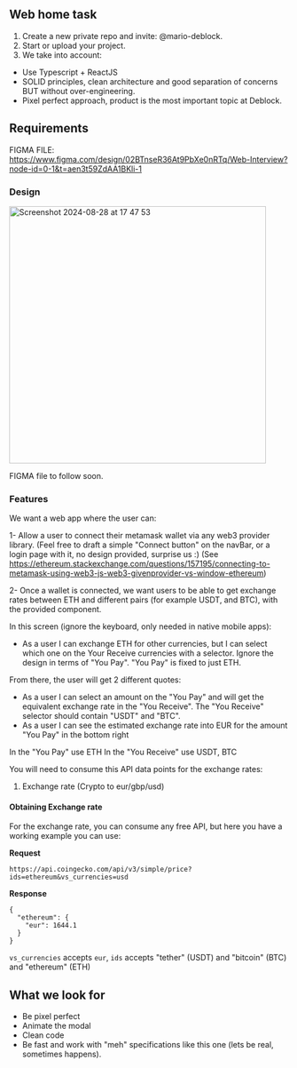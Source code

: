 ## Web home task

1. Create a new private repo and invite: @mario-deblock.
2. Start or upload your project.
3. We take into account:
  - Use Typescript + ReactJS
  - SOLID principles, clean architecture and good separation of concerns BUT without over-engineering.
  - Pixel perfect approach, product is the most important topic at Deblock. 

## Requirements

FIGMA FILE: https://www.figma.com/design/02BTnseR36At9PbXe0nRTq/Web-Interview?node-id=0-1&t=aen3t59ZdAA1BKli-1

### Design
<img width="463" alt="Screenshot 2024-08-28 at 17 47 53" src="https://github.com/user-attachments/assets/d5fa4a32-3475-40e9-8797-7db5945f2356">

FIGMA file to follow soon.

### Features
We want a web app where the user can:

1- Allow a user to connect their metamask wallet via any web3 provider library. (Feel free to draft a simple "Connect button" on the navBar, or a login page with it, no design provided, surprise us :) 
(See https://ethereum.stackexchange.com/questions/157195/connecting-to-metamask-using-web3-js-web3-givenprovider-vs-window-ethereum)

2- Once a wallet is connected, we want users to be able to get exchange rates between ETH and different pairs (for example USDT, and BTC), with the provided component. 

In this screen (ignore the keyboard, only needed in native mobile apps):
- As a user I can exchange ETH for other currencies, but I can select which one on the Your Receive currencies with a selector. Ignore the design in terms of "You Pay". "You Pay" is fixed to just ETH.

From there, the user will get 2 different quotes:

- As a user I can select an amount on the "You Pay" and will get the equivalent exchange rate in the "You Receive". The "You Receive" selector should contain "USDT" and "BTC".
- As a user I can see the estimated exchange rate into EUR for the amount "You Pay" in the bottom right

In the "You Pay" use ETH
In the "You Receive" use USDT, BTC

You will need to consume this API data points for the exchange rates:
1. Exchange rate (Crypto to eur/gbp/usd)

#### Obtaining Exchange rate

For the exchange rate, you can consume any free API, but here you have a working example you can use:

**Request**
```
https://api.coingecko.com/api/v3/simple/price?ids=ethereum&vs_currencies=usd
```

**Response**
```
{
  "ethereum": {
    "eur": 1644.1
  }
}
```

`vs_currencies` accepts `eur`, 
`ids` accepts "tether" (USDT) and "bitcoin" (BTC) and "ethereum" (ETH)

## What we look for
- Be pixel perfect
- Animate the modal
- Clean code
- Be fast and work with "meh" specifications like this one (lets be real, sometimes happens).


